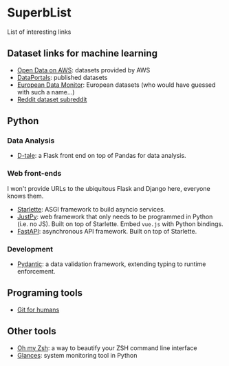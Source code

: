 # SuperbList

List of interesting links

## Dataset links for machine learning

- [Open Data on AWS](https://registry.opendata.aws/): datasets provided by AWS
- [DataPortals](https://dataportals.org/): published datasets
- [European Data Monitor](https://opendatamonitor.eu/frontend/web/index.php): European datasets (who would have guessed with such a name...)
- [Reddit dataset subreddit](https://www.reddit.com/r/datasets/)

## Python

### Data Analysis

- [D-tale](https://github.com/man-group/dtale): a Flask front end on top of Pandas for data analysis.

### Web front-ends
I won't provide URLs to the ubiquitous Flask and Django here, everyone knows them.

- [Starlette](https://www.starlette.io/): ASGI framework to build asyncio services.
- [JustPy](https://justpy.io/): web framework that only needs to be programmed in Python (i.e. no JS). Built on top of Starlette. Embed `vue.js` with Python bindings. 
- [FastAPI](https://fastapi.tiangolo.com/): asynchronous API framework. Built on top of Starlette.

### Development

- [Pydantic](https://pydantic-docs.helpmanual.io/): a data validation framework, extending typing to runtime enforcement.

## Programing tools

- [Git for humans](https://frostming.github.io/legit/)

## Other tools

- [Oh my Zsh](https://ohmyz.sh/): a way to beautify your ZSH command line interface
- [Glances](https://nicolargo.github.io/glances/): system monitoring tool in Python